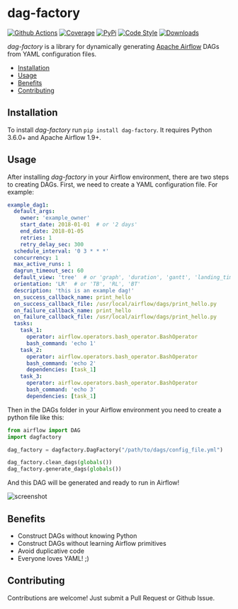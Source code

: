 # dag-factory

[![Github Actions](https://github.com/ajbosco/dag-factory/workflows/build/badge.svg)](https://github.com/ajbosco/dag-factory/actions?workflow=build)
[![Coverage](https://codecov.io/github/ajbosco/dag-factory/coverage.svg?branch=master)](https://codecov.io/github/ajbosco/dag-factory?branch=master)
[![PyPi](https://img.shields.io/pypi/v/dag-factory.svg)](https://pypi.org/project/dag-factory/)
[![Code Style](https://img.shields.io/badge/code%20style-black-000000.svg)](https://github.com/ambv/black)
[![Downloads](https://pepy.tech/badge/dag-factory)](https://pepy.tech/project/dag-factory)

*dag-factory* is a library for dynamically generating [Apache Airflow](https://github.com/apache/incubator-airflow) DAGs from YAML configuration files.
- [Installation](#installation)
- [Usage](#usage)
- [Benefits](#benefits)
- [Contributing](#contributing)
  
## Installation

To install *dag-factory* run `pip install dag-factory`. It requires Python 3.6.0+ and Apache Airflow 1.9+.

## Usage

After installing *dag-factory* in your Airflow environment, there are two steps to creating DAGs. First, we need to create a YAML configuration file. For example:

```yaml
example_dag1:
  default_args:
    owner: 'example_owner'
    start_date: 2018-01-01  # or '2 days'
    end_date: 2018-01-05
    retries: 1
    retry_delay_sec: 300
  schedule_interval: '0 3 * * *'
  concurrency: 1
  max_active_runs: 1
  dagrun_timeout_sec: 60
  default_view: 'tree'  # or 'graph', 'duration', 'gantt', 'landing_times'
  orientation: 'LR'  # or 'TB', 'RL', 'BT'
  description: 'this is an example dag!'
  on_success_callback_name: print_hello
  on_success_callback_file: /usr/local/airflow/dags/print_hello.py
  on_failure_callback_name: print_hello
  on_failure_callback_file: /usr/local/airflow/dags/print_hello.py
  tasks:
    task_1:
      operator: airflow.operators.bash_operator.BashOperator
      bash_command: 'echo 1'
    task_2:
      operator: airflow.operators.bash_operator.BashOperator
      bash_command: 'echo 2'
      dependencies: [task_1]
    task_3:
      operator: airflow.operators.bash_operator.BashOperator
      bash_command: 'echo 3'
      dependencies: [task_1]
```

Then in the DAGs folder in your Airflow environment you need to create a python file like this:

```python
from airflow import DAG
import dagfactory

dag_factory = dagfactory.DagFactory("/path/to/dags/config_file.yml")

dag_factory.clean_dags(globals())
dag_factory.generate_dags(globals())
```

And this DAG will be generated and ready to run in Airflow!

![screenshot](/img/example_dag.png)

## Benefits

* Construct DAGs without knowing Python
* Construct DAGs without learning Airflow primitives
* Avoid duplicative code
* Everyone loves YAML! ;)

## Contributing

Contributions are welcome! Just submit a Pull Request or Github Issue.
